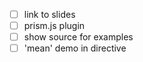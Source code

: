 - [ ] link to slides
- [ ] prism.js plugin
- [ ] show source for examples
- [ ] 'mean' demo in directive